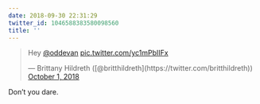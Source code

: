 ```yaml
---
date: 2018-09-30 22:31:29
twitter_id: 1046588383580098560
title: ''
---
```


<blockquote class="twitter-tweet"><p lang="und" dir="ltr">Hey <a href="https://twitter.com/oddevan?ref_src=twsrc%5Etfw">@oddevan</a> <a href="https://t.co/yc1mPbIIFx">pic.twitter.com/yc1mPbIIFx</a></p>&mdash; Brittany Hildreth ([@britthildreth](https://twitter.com/britthildreth)) <a href="https://twitter.com/britthildreth/status/1046588073893670912?ref_src=twsrc%5Etfw">October 1, 2018</a></blockquote>
<script async src="https://platform.twitter.com/widgets.js" charset="utf-8"></script>

Don’t you dare.
